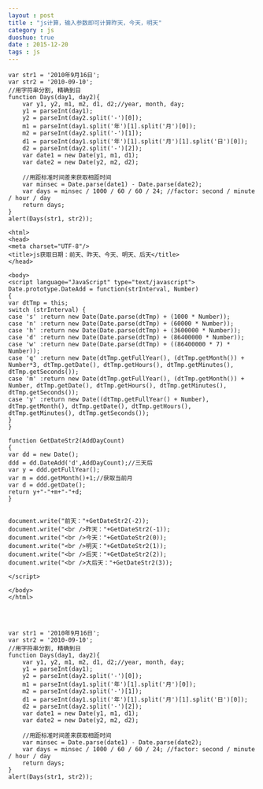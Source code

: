 ```yaml
---
layout : post
title : "js计算，输入参数即可计算昨天，今天，明天"
category : js
duoshuo: true
date : 2015-12-20
tags : js
---
```


	var str1 = '2010年9月16日';
	var str2 = '2010-09-10';
	//用字符串分割, 精确到日
	function Days(day1, day2){
	    var y1, y2, m1, m2, d1, d2;//year, month, day;
	    y1 = parseInt(day1);
	    y2 = parseInt(day2.split('-')[0]);
	    m1 = parseInt(day1.split('年')[1].split('月')[0]);
	    m2 = parseInt(day2.split('-')[1]);
	    d1 = parseInt(day1.split('年')[1].split('月')[1].split('日')[0]);
	    d2 = parseInt(day2.split('-')[2]);
	    var date1 = new Date(y1, m1, d1);
	    var date2 = new Date(y2, m2, d2);
	   
	    //用距标准时间差来获取相距时间
	    var minsec = Date.parse(date1) - Date.parse(date2);
	    var days = minsec / 1000 / 60 / 60 / 24; //factor: second / minute / hour / day
	    return days;
	}
	alert(Days(str1, str2));


<!--more-->

	
	
	
	<html> 
	<head> 
	<meta charset="UTF-8"/>
	<title>js获取日期：前天、昨天、今天、明天、后天</title> 
	</head> 
	
	<body> 
	<script language="JavaScript" type="text/javascript"> 
	Date.prototype.DateAdd = function(strInterval, Number) 
	{ 
	var dtTmp = this; 
	switch (strInterval) { 
	case 's' :return new Date(Date.parse(dtTmp) + (1000 * Number)); 
	case 'n' :return new Date(Date.parse(dtTmp) + (60000 * Number)); 
	case 'h' :return new Date(Date.parse(dtTmp) + (3600000 * Number)); 
	case 'd' :return new Date(Date.parse(dtTmp) + (86400000 * Number)); 
	case 'w' :return new Date(Date.parse(dtTmp) + ((86400000 * 7) * Number)); 
	case 'q' :return new Date(dtTmp.getFullYear(), (dtTmp.getMonth()) + Number*3, dtTmp.getDate(), dtTmp.getHours(), dtTmp.getMinutes(), dtTmp.getSeconds()); 
	case 'm' :return new Date(dtTmp.getFullYear(), (dtTmp.getMonth()) + Number, dtTmp.getDate(), dtTmp.getHours(), dtTmp.getMinutes(), dtTmp.getSeconds()); 
	case 'y' :return new Date((dtTmp.getFullYear() + Number), dtTmp.getMonth(), dtTmp.getDate(), dtTmp.getHours(), dtTmp.getMinutes(), dtTmp.getSeconds()); 
	} 
	} 
	
	function GetDateStr2(AddDayCount) 
	{ 
	var dd = new Date(); 
	ddd = dd.DateAdd('d',AddDayCount);//三天后 
	var y = ddd.getFullYear(); 
	var m = ddd.getMonth()+1;//获取当前月 
	var d = ddd.getDate(); 
	return y+"-"+m+"-"+d; 
	} 
	
	
	document.write("前天："+GetDateStr2(-2)); 
	document.write("<br />昨天："+GetDateStr2(-1)); 
	document.write("<br />今天："+GetDateStr2(0)); 
	document.write("<br />明天："+GetDateStr2(1)); 
	document.write("<br />后天："+GetDateStr2(2)); 
	document.write("<br />大后天："+GetDateStr2(3)); 
	
	</script> 
	
	</body> 
	</html> 




	var str1 = '2010年9月16日';
	var str2 = '2010-09-10';
	//用字符串分割, 精确到日
	function Days(day1, day2){
	    var y1, y2, m1, m2, d1, d2;//year, month, day;
	    y1 = parseInt(day1);
	    y2 = parseInt(day2.split('-')[0]);
	    m1 = parseInt(day1.split('年')[1].split('月')[0]);
	    m2 = parseInt(day2.split('-')[1]);
	    d1 = parseInt(day1.split('年')[1].split('月')[1].split('日')[0]);
	    d2 = parseInt(day2.split('-')[2]);
	    var date1 = new Date(y1, m1, d1);
	    var date2 = new Date(y2, m2, d2);
	   
	    //用距标准时间差来获取相距时间
	    var minsec = Date.parse(date1) - Date.parse(date2);
	    var days = minsec / 1000 / 60 / 60 / 24; //factor: second / minute / hour / day
	    return days;
	}
	alert(Days(str1, str2));

